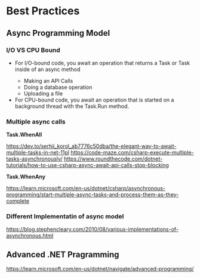 # Best Practices

## Async Programming Model

### I/O VS CPU Bound
* For I/O-bound code, you await an operation that returns a Task or Task<T> inside of an async method
  * Making an API Calls
  * Doing a database operation
  * Uploading a file   
* For CPU-bound code, you await an operation that is started on a background thread with the Task.Run method.

### Multiple async calls

**Task.WhenAll**

https://dev.to/serhii_korol_ab7776c50dba/the-elegant-way-to-await-multiple-tasks-in-net-11pl
https://code-maze.com/csharp-execute-multiple-tasks-asynchronously/
https://www.roundthecode.com/dotnet-tutorials/how-to-use-csharp-async-await-api-calls-stop-blocking

**Task.WhenAny**

https://learn.microsoft.com/en-us/dotnet/csharp/asynchronous-programming/start-multiple-async-tasks-and-process-them-as-they-complete

### Different Implementatin of async model
https://blog.stephencleary.com/2010/08/various-implementations-of-asynchronous.html

## Advanced .NET Pragramming
https://learn.microsoft.com/en-us/dotnet/navigate/advanced-programming/
